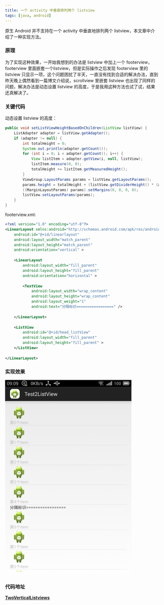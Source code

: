 ```yaml
---
title: 一个 activity 中垂直排列两个 listview 
tags: [java, android]
---
```


原生 Android 并不支持在一个 activity 中垂直地排列两个 listview，本文章中介绍了一种实现方法。

### 原理

为了实现这种效果，一开始我想到的办法是 listview 中加上一个 footerview，footerview 里面嵌套一个listview，但是实际操作之后发现 footerview 里的 listview 只显示一项，这个问题困扰了半天，一直没有找到合适的解决办法，直到昨天晚上偶然看到一篇博文介绍说，scrollview 里嵌套 listview 也出现了同样的问题，解决办法是动态设置 listview 的高度，于是我用这种方法也试了试，结果还真解决了。

### 关键代码

动态设置 listview 的高度：

```java
public void setListViewHeightBasedOnChildren(ListView listView) {
    ListAdapter adapter = listView.getAdapter();
    if (adapter != null) {
        int totalHeight = 0;
        System.out.println(adapter.getCount());
        for (int i = 0; i < adapter.getCount(); i++) {
            View listItem = adapter.getView(i, null, listView);
            listItem.measure(0, 0);
            totalHeight += listItem.getMeasuredHeight();
        }
        ViewGroup.LayoutParams params = listView.getLayoutParams();
        params.height = totalHeight + (listView.getDividerHeight() * (adapter.getCount() - 1));
        ((MarginLayoutParams) params).setMargins(0, 0, 0, 0);
        listView.setLayoutParams(params);
    }
}
```

footerview.xml:

```xml
<?xml version="1.0" encoding="utf-8"?>  
<LinearLayout xmlns:android="http://schemas.android.com/apk/res/android"  
    android:id="@+id/linearlayout"  
    android:layout_width="match_parent"  
    android:layout_height="match_parent"  
    android:orientation="vertical" >  
  
    <LinearLayout  
        android:layout_width="fill_parent"  
        android:layout_height="fill_parent"  
        android:orientation="horizontal" >  
  
        <TextView  
            android:layout_width="wrap_content"  
            android:layout_height="wrap_content"  
            android:layout_weight="1"  
            android:text="分隔标识=================" />  
  
    </LinearLayout>  
  
    <ListView  
        android:id="@+id/head_listView"  
        android:layout_width="fill_parent"  
        android:layout_height="fill_parent" >  
    </ListView>  
  
</LinearLayout>  
```

### 实现效果

![twoverticallistviews_screenshot](\media\files\2014\06\20\twoverticallistviews_screenshot.png)

### 代码地址

[**TwoVerticalListviews**](https://github.com/Silocean/TwoVerticalListview.git)

